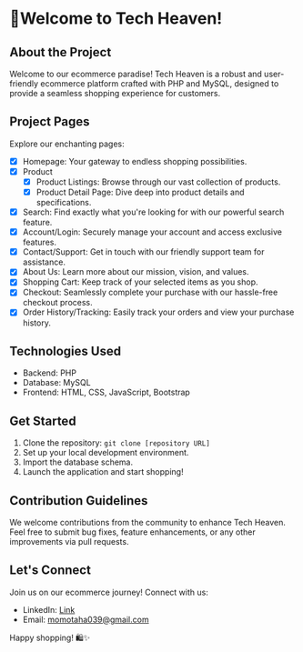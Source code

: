 # 🛒Welcome to Tech Heaven!

## About the Project
Welcome to our ecommerce paradise! Tech Heaven is a robust and user-friendly ecommerce platform crafted with PHP and MySQL, designed to provide a seamless shopping experience for customers.

## Project Pages
Explore our enchanting pages:
- [x] Homepage: Your gateway to endless shopping possibilities.
- [x] Product
    - [x] Product Listings: Browse through our vast collection of products.
    - [x] Product Detail Page: Dive deep into product details and specifications.
- [x] Search: Find exactly what you're looking for with our powerful search feature.
- [x] Account/Login: Securely manage your account and access exclusive features.
- [x] Contact/Support: Get in touch with our friendly support team for assistance.
- [x] About Us: Learn more about our mission, vision, and values.
- [x] Shopping Cart: Keep track of your selected items as you shop.
- [x] Checkout: Seamlessly complete your purchase with our hassle-free checkout process.
- [x] Order History/Tracking: Easily track your orders and view your purchase history.

## Technologies Used
- Backend: PHP
- Database: MySQL
- Frontend: HTML, CSS, JavaScript, Bootstrap

## Get Started
1. Clone the repository: `git clone [repository URL]`
2. Set up your local development environment.
3. Import the database schema.
4. Launch the application and start shopping!

## Contribution Guidelines
We welcome contributions from the community to enhance Tech Heaven. Feel free to submit bug fixes, feature enhancements, or any other improvements via pull requests.

## Let's Connect
Join us on our ecommerce journey! Connect with us:
- LinkedIn: [Link](https://www.linkedin.com/in/mohammed-taha-07141422b/)
- Email: momotaha039@gmail.com

Happy shopping! 🛍️✨
